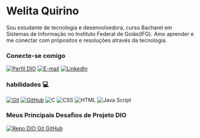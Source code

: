 # Welita Quirino
 
 Sou estudante de tecnologia e desenvolvedora, curso Bacharel em Sistemas de Informação no Instituto Federal de Goiás(IFG). Amo aprender e me conectar com própositos e resoluções através da tecnologia. 

 ### Conecte-se comigo
 [![Perfil DIO](https://img.shields.io/badge/-Meu%20Perfil%20na%20DIO-30A3DC?style=for-the-badge)](https://web.dio.me/users/welitas80/)
[![E-mail](https://img.shields.io/badge/-Email-000?style=for-the-badge&logo=microsoft-outlook&logoColor=E94D5F)](mailto:welitaa@icloud.com)
[![LinkedIn](https://img.shields.io/badge/-LinkedIn-000?style=for-the-badge&logo=linkedin&logoColor=30A3DC)](https://www.linkedin.com/in/welita-quirino-3839591a6/)

### habilidades 💻
[![Git](https://img.shields.io/badge/Git-000?style=for-the-badge&logo=git&logoColor=E94D5F)](https://git-scm.com/doc)
[![GitHub](https://img.shields.io/badge/GitHub-000?style=for-the-badge&logo=github&logoColor=30A3DC)](https://docs.github.com/)
![C](https://img.shields.io/badge/C-000?style=for-the-badge&logo=c&logoColor=red)
![CSS](https://img.shields.io/badge/C-000?style=for-the-badge&logo=c&logoColor=red)
![HTML](https://img.shields.io/badge/C-000?style=for-the-badge&logo=c&logoColor=red)
![Java Script]([https://img.shields.io/badge/C-000?style=for-the-badge&logo=c&logoColor=red](https://img.shields.io/badge/logo-javascript-blue?logo=javascript))

### Meus Principais Desafios de Projeto DIO

[![Repo DIO Git GitHub](https://github-readme-stats.vercel.app/api/pin/?username=welita2&repo=dio-lab-open-source&bg_color=000&border_color=30A3DC&show_icons=true&icon_color=30A3DC&title_color=E94D5F&text_color=FFF)](https://github.com/welita2/dio-lab-open-source)
